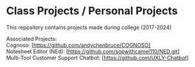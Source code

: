 # Class Projects / Personal Projects
This repository contains projects made during college (2017-2024) <br>

Associated Projects:<br>
Cognoso: [https://github.com/andychenbruce/COGNOSO] <br>
Notesheet Editor (NEd): [https://github.com/sopwithcamel110/NED.git] <br>
Multi-Tool Customer Support Chatbot: [https://github.com/UXLY-Chatbot] <br>
